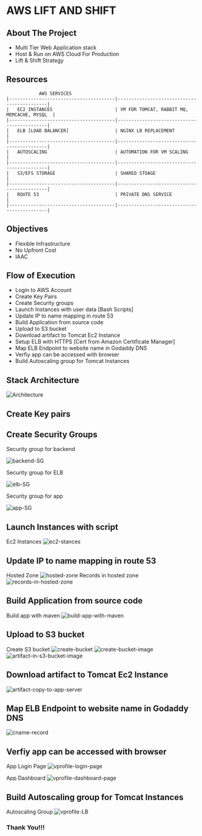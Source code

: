 # AWS LIFT AND SHIFT

## About The Project

- Multi Tier Web Application stack
- Host & Run on AWS Cloud For Production
- Lift & Shift Strategy

## Resources

                AWS SERVICES
    |---------------------------------------|--------------------------------------------|
    |   EC2 INSTANCES                       | VM FOR TOMCAT, RABBIT MQ, MEMCACHE, MYSQL  |
    |---------------------------------------|--------------------------------------------|
    |   ELB [LOAD BALANCER]                 | NGINX LB REPLACEMENT                       |
    |---------------------------------------|--------------------------------------------|
    |   AUTOSCALING                         | AUTOMATION FOR VM SCALING                  |
    |---------------------------------------|--------------------------------------------|
    |   S3/EFS STORAGE                      | SHARED STOAGE                              |
    |---------------------------------------|--------------------------------------------|
    |   ROUTE 53                            | PRIVATE DNS SERVICE                        |
    |---------------------------------------|--------------------------------------------|

## Objectives

- Flexible Infrastructure
- No Upfront Cost
- IAAC

## Flow of Execution

- Login to AWS Account
- Create Key Pairs
- Create Security groups
- Launch Instances with user data [Bash Scripts]
- Update IP to name mapping in route 53
- Build Application from source code
- Upload to S3 bucket
- Download artifact to Tomcat Ec2 Instance
- Setup ELB with HTTPS [Cert from Amazon Certificate Manager]
- Map ELB Endpoint to website name in Godaddy DNS
- Verfiy app can be accessed with browser
- Build Autoscaling group for Tomcat Instances

## Stack Architecture

![Architecture](./images/architecture.jpg)

## Create Key pairs

## Create Security Groups

Security group for backend

![backend-SG](./images/vprofile-backend-SG.png)

Security group for ELB

![elb-SG](./images/vprofile-elb-SG.png)

Security group for app

![app-SG](./images/vprofile-app-SG.png)

## Launch Instances with script

Ec2 Instances
![ec2-stances](./images/ec2-instances.png)

## Update IP to name mapping in route 53

Hosted Zone
![hosted-zone](images/hosted-zone.png)
Records in hosted zone
![records-in-hosted-zone](images/records-in-hosted-zone.png)

## Build Application from source code

Build app with maven
![build-app-with-maven](./images/build-app-with-mvn.png)

## Upload to S3 bucket

Create S3 bucket
![create-bucket](images/create-s3-bucket.png)
![create-bucket-image](images/s3-bucket-for-artifact.png)
![artifact-in-s3-bucket-image](images/artifact-in-s3-bucket.png)

## Download artifact to Tomcat Ec2 Instance

![artifact-copy-to-app-server](images/artifact-copy-to-app-server.png)

## Map ELB Endpoint to website name in Godaddy DNS

![cname-record](images/cname-record.png)

## Verfiy app can be accessed with browser

App Login Page
![vprofile-login-page](images/vprofile-login-page.png)

App Dashboard
![vprofile-dashboard-page](images/vprofile-dashboard.png)

## Build Autoscaling group for Tomcat Instances

Autoscaling Group
![vprofile-LB](images/vprofile-load-balancer.png)

### Thank You!!!
